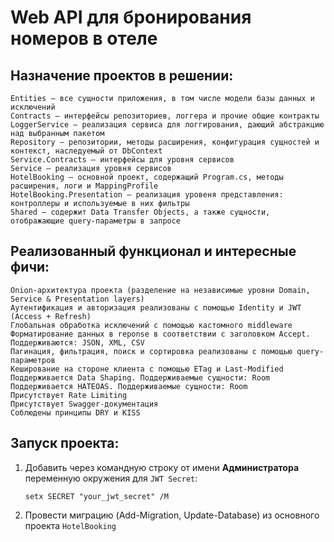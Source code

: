 # Web API для бронирования номеров в отеле
## Назначение проектов в решении:
    Entities — все сущности приложения, в том числе модели базы данных и исключений
    Contracts — интерфейсы репозиториев, логгера и прочие общие контракты
    LoggerService — реализация сервиса для логгирования, дающий абстракцию над выбранным пакетом
    Repository — репозитории, методы расширения, конфигурация сущностей и контекст, наследуемый от DbContext
    Service.Contracts — интерфейсы для уровня сервисов
    Service — реализация уровня сервисов
    HotelBooking — основной проект, содержащий Program.cs, методы расширения, логи и MappingProfile
    HotelBooking.Presentation — реализация уровеня представления: контроллеры и используемые в них фильтры
    Shared — содержит Data Transfer Objects, а также сущности, отображающие query-параметры в запросе
## Реализованный функционал и интересные фичи:
    Onion-архитектура проекта (разделение на независимые уровни Domain, Service & Presentation layers)
    Аутентификация и авторизация реализованы с помощью Identity и JWT (Access + Refresh)
    Глобальная обработка исключений с помощью кастомного middleware
    Форматирование данных в reponse в соответствии с заголовком Accept. Поддерживаются: JSON, XML, CSV
    Пагинация, фильтрация, поиск и сортировка реализованы с помощью query-параметров
    Кеширование на стороне клиента с помощью ETag и Last-Modified
    Поддерживается Data Shaping. Поддерживаемые сущности: Room
    Поддерживается HATEOAS. Поддерживаемые сущности: Room
    Присутствует Rate Limiting
    Присутствует Swagger-документация
    Соблюдены принципы DRY и KISS
## Запуск проекта:
1. Добавить через командную строку от имени **Администратора** переменную окружения для `JWT Secret`:
   
   ```
   setx SECRET "your_jwt_secret" /M
   ```
3. Провести миграцию (Add-Migration, Update-Database) из основного проекта `HotelBooking`
